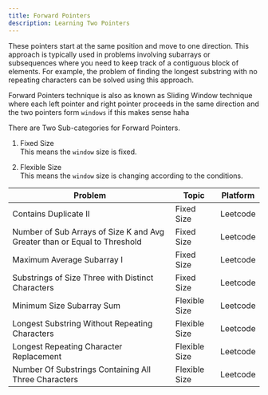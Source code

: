 ```yaml
---
title: Forward Pointers
description: Learning Two Pointers
---
```


These pointers start at the same position and move to one direction. This approach is typically used in problems involving subarrays or subsequences where you need to keep track of a contiguous block of elements. For example, the problem of finding the longest substring with no repeating characters can be solved using this approach.

Forward Pointers technique is also as known as Sliding Window technique where each left pointer and right pointer proceeds in the same direction and the two pointers form `windows` if this makes sense haha

There are Two Sub-categories for Forward Pointers.

1. Fixed Size  
   This means the `window` size is fixed.

2. Flexible Size  
   This means the `window` size is changing according to the conditions.

| **Problem**                                                               | **Topic**     | **Platform** |
| ------------------------------------------------------------------------- | ------------- | ------------ |
| Contains Duplicate II                                                     | Fixed Size    | Leetcode     |
| Number of Sub Arrays of Size K and Avg Greater than or Equal to Threshold | Fixed Size    | Leetcode     |
| Maximum Average Subarray I                                                | Fixed Size    | Leetcode     |
| Substrings of Size Three with Distinct Characters                         | Fixed Size    | Leetcode     |
| Minimum Size Subarray Sum                                                 | Flexible Size | Leetcode     |
| Longest Substring Without Repeating Characters                            | Flexible Size | Leetcode     |
| Longest Repeating Character Replacement                                   | Flexible Size | Leetcode     |
| Number Of Substrings Containing All Three Characters                      | Flexible Size | Leetcode     |
